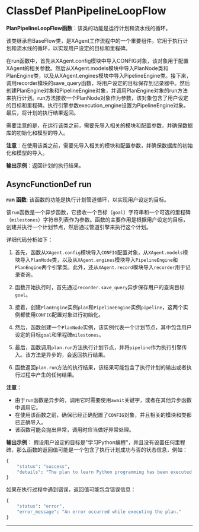 # ClassDef PlanPipelineLoopFlow
**PlanPipelineLoopFlow函数**：该类的功能是运行计划和流水线的循环。

该类继承自BaseFlow类，是XAgent工作流程中的一个重要组件。它用于执行计划和流水线的循环，以实现用户设定的目标和里程碑。

在run函数中，首先从XAgent.config模块中导入CONFIG对象，该对象用于配置XAgent的相关参数。然后从XAgent.models模块中导入PlanNode类和PlanEngine类，以及从XAgent.engines模块中导入PipelineEngine类。接下来，调用recorder模块的save_query函数，将用户设定的目标保存到记录器中。然后创建PlanEngine对象和PipelineEngine对象，并调用PlanEngine对象的run方法来执行计划。run方法接收一个PlanNode对象作为参数，该对象包含了用户设定的目标和里程碑。执行引擎参数execution_engine设置为PipelineEngine对象。最后，将计划的执行结果返回。

需要注意的是，在运行该类之前，需要先导入相关的模块和配置参数，并确保数据库的初始化和模型的导入。

**注意**：在使用该类之前，需要先导入相关的模块和配置参数，并确保数据库的初始化和模型的导入。

**输出示例**：返回计划的执行结果。
## AsyncFunctionDef run
**run 函数**: 该函数的功能是执行计划管道循环，以实现用户设定的目标。

该`run`函数是一个异步函数，它接收一个目标（`goal`）字符串和一个可选的里程碑（`milestones`）字符串列表作为参数。函数的主要作用是根据用户设定的目标，创建并执行一个计划节点，然后通过管道引擎来执行这个计划。

详细代码分析如下：

1. 首先，函数从`XAgent.config`模块导入`CONFIG`配置对象，从`XAgent.models`模块导入`PlanNode`类，以及从`XAgent.engines`模块导入`PipelineEngine`和`PlanEngine`两个引擎类。此外，还从`XAgent.record`模块导入`recorder`用于记录查询。

2. 函数开始执行时，首先通过`recorder.save_query`异步保存用户的查询目标`goal`。

3. 接着，创建`PlanEngine`实例`plan`和`PipelineEngine`实例`pipeline`，这两个实例都使用`CONFIG`配置对象进行初始化。

4. 然后，函数创建一个`PlanNode`实例，该实例代表一个计划节点，其中包含用户设定的目标`goal`和里程碑`milestones`。

5. 最后，函数调用`plan.run`方法执行计划节点，并将`pipeline`作为执行引擎传入。该方法是异步的，会返回执行结果。

6. 函数返回`plan.run`方法的执行结果，该结果可能包含了执行计划的输出或者执行过程中产生的任何结果。

**注意**：
- 由于`run`函数是异步的，调用它时需要使用`await`关键字，或者在其他异步函数中调用它。
- 在使用该函数之前，确保已经正确配置了`CONFIG`对象，并且相关的模块和类都已正确导入。
- 该函数可能会抛出异常，调用时应当做好异常处理。

**输出示例**：
假设用户设定的目标是"学习Python编程"，并且没有设置任何里程碑，那么函数的返回值可能是一个包含了执行计划成功与否的状态信息，例如：
```python
{
    "status": "success",
    "details": "The plan to learn Python programming has been executed successfully."
}
```
如果在执行过程中遇到错误，返回值可能包含错误信息：
```python
{
    "status": "error",
    "error_message": "An error occurred while executing the plan."
}
```
***
